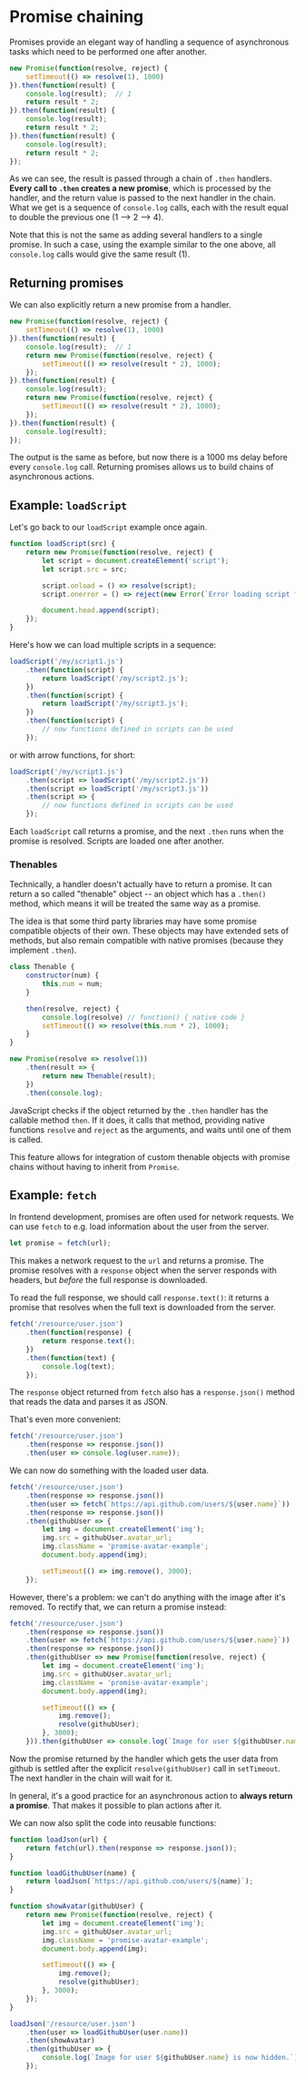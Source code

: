 # Promise chaining

Promises provide an elegant way of handling a sequence of asynchronous tasks which need to be performed one after another.

```js
new Promise(function(resolve, reject) {
    setTimeout(() => resolve(1), 1000)
}).then(function(result) {
    console.log(result);  // 1
    return result * 2;
}).then(function(result) {
    console.log(result);
    return result * 2;
}).then(function(result) {
    console.log(result);
    return result * 2;
});
```

As we can see, the result is passed through a chain of `.then` handlers. **Every call to `.then` creates a new promise**, which is processed by the handler, and the return value is passed to the next handler in the chain. What we get is a sequence of `console.log` calls, each with the result equal to double the previous one (1 --> 2 --> 4).

Note that this is not the same as adding several handlers to a single promise. In such a case, using the example similar to the one above, all `console.log` calls would give the same result (1).

## Returning promises

We can also explicitly return a new promise from a handler.

```js
new Promise(function(resolve, reject) {
    setTimeout(() => resolve(1), 1000)
}).then(function(result) {
    console.log(result);  // 1
    return new Promise(function(resolve, reject) {
        setTimeout(() => resolve(result * 2), 1000);
    });
}).then(function(result) {
    console.log(result);
    return new Promise(function(resolve, reject) {
        setTimeout(() => resolve(result * 2), 1000);
    });
}).then(function(result) {
    console.log(result);
});
```

The output is the same as before, but now there is a 1000 ms delay before every `console.log` call. Returning promises allows us to build chains of asynchronous actions.

## Example: `loadScript`

Let's go back to our `loadScript` example once again.

```js
function loadScript(src) {
    return new Promise(function(resolve, reject) {
        let script = document.createElement('script');
        let script.src = src;

        script.onload = () => resolve(script);
        script.onerror = () => reject(new Error(`Error loading script for ${src}`));

        document.head.append(script);
    });
}
```

Here's how we can load multiple scripts in a sequence:

```js
loadScript('/my/script1.js')
    .then(function(script) {
        return loadScript('/my/script2.js');
    })
    .then(function(script) {
        return loadScript('/my/script3.js');
    })
    .then(function(script) {
        // now functions defined in scripts can be used
    });
```

or with arrow functions, for short:

```js
loadScript('/my/script1.js')
    .then(script => loadScript('/my/script2.js'))
    .then(script => loadScript('/my/script3.js'))
    .then(script => {
        // now functions defined in scripts can be used
    });
```

Each `loadScript` call returns a promise, and the next `.then` runs when the promise is resolved. Scripts are loaded one after another.

### Thenables

Technically, a handler doesn't actually have to return a promise. It can return a so called "thenable" object -- an object which has a `.then()` method, which means it will be treated the same way as a promise.

The idea is that some third party libraries may have some promise compatible objects of their own. These objects may have extended sets of methods, but also remain compatible with native promises (because they implement `.then`).

```js
class Thenable {
    constructor(num) {
        this.num = num;
    }

    then(resolve, reject) {
        console.log(resolve) // function() { native code }
        setTimeout(() => resolve(this.num * 2), 1000);
    }
}

new Promise(resolve => resolve(1))
    .then(result => {
        return new Thenable(result);
    })
    .then(console.log);
```

JavaScript checks if the object returned by the `.then` handler has the callable method `then`. If it does, it calls that method, providing native functions `resolve` and `reject` as the arguments, and waits until one of them is called.

This feature allows for integration of custom thenable objects with promise chains without having to inherit from `Promise`.

## Example: `fetch`

In frontend development, promises are often used for network requests. We can use `fetch` to e.g. load information about the user from the server.

```js
let promise = fetch(url);
```

This makes a network request to the `url` and returns a promise. The promise resolves with a `response` object when the server responds with headers, but *before* the full response is downloaded.

To read the full response, we should call `response.text()`: it returns a promise that resolves when the full text is downloaded from the server.

```js
fetch('/resource/user.json')
    .then(function(response) {
        return response.text();
    })
    .then(function(text) {
        console.log(text);
    });
```

The `response` object returned from `fetch` also has a `response.json()` method that reads the data and parses it as JSON.

That's even more convenient:

```js
fetch('/resource/user.json')
    .then(response => response.json())
    .then(user => console.log(user.name));
```

We can now do something with the loaded user data.

```js
fetch('/resource/user.json')
    .then(response => response.json())
    .then(user => fetch(`https://api.github.com/users/${user.name}`))
    .then(response => response.json())
    .then(githubUser => {
        let img = document.createElement('img');
        img.src = githubUser.avatar_url;
        img.className = 'promise-avatar-example';
        document.body.append(img);

        setTimeout(() => img.remove(), 3000);
    });
```

However, there's a problem: we can't do anything with the image after it's removed. To rectify that, we can return a promise instead:

```js
fetch('/resource/user.json')
    .then(response => response.json())
    .then(user => fetch(`https://api.github.com/users/${user.name}`))
    .then(response => response.json())
    .then(githubUser => new Promise(function(resolve, reject) {
        let img = document.createElement('img');
        img.src = githubUser.avatar_url;
        img.className = 'promise-avatar-example';
        document.body.append(img);

        setTimeout(() => {
            img.remove();
            resolve(githubUser);
        }, 3000);
    })).then(githubUser => console.log(`Image for user ${githubUser.name} is now hidden.`));
```

Now the promise returned by the handler which gets the user data from github is settled after the explicit `resolve(githubUser)` call in `setTimeout`. The next handler in the chain will wait for it.

In general, it's a good practice for an asynchronous action to **always return a promise**. That makes it possible to plan actions after it.

We can now also split the code into reusable functions:

```js
function loadJson(url) {
    return fetch(url).then(response => response.json());
}

function loadGithubUser(name) {
    return loadJson(`https://api.github.com/users/${name}`);
}

function showAvatar(githubUser) {
    return new Promise(function(resolve, reject) {
        let img = document.createElement('img');
        img.src = githubUser.avatar_url;
        img.className = 'promise-avatar-example';
        document.body.append(img);

        setTimeout(() => {
            img.remove();
            resolve(githubUser);
        }, 3000);
    });
}

loadJson('/resource/user.json')
    .then(user => loadGithubUser(user.name))
    .then(showAvatar)
    .then(githubUser => {
        console.log(`Image for user ${githubUser.name} is now hidden.`);
    });
```
